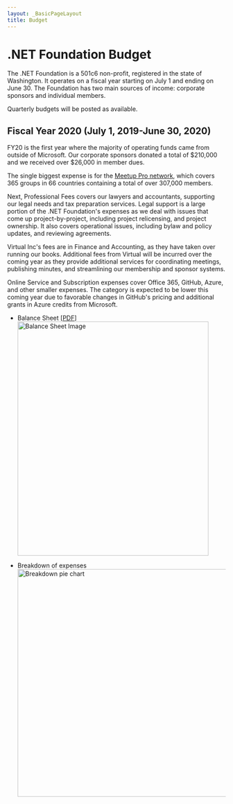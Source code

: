 ```yaml
---
layout: _BasicPageLayout
title: Budget
---
```


# .NET Foundation Budget

The .NET Foundation is a 501c6 non-profit, registered in the state of Washington. It operates on a fiscal year starting on July 1 and ending on June 30. The Foundation has two main sources of income: corporate sponsors and individual members.

Quarterly budgets will be posted as available. 

## Fiscal Year 2020 (July 1, 2019-June 30, 2020) 

FY20 is the first year where the majority of operating funds came from outside of Microsoft. Our corporate sponsors donated a total of $210,000 and we received over $26,000 in member dues. 

The single biggest expense is for the [Meetup Pro network](https://www.meetup.com/pro/dotnet), which covers 365 groups in 66 countries containing a total of over 307,000 members. 

Next, Professional Fees covers our lawyers and accountants, supporting our legal needs and tax preparation services. Legal support is a large portion of the .NET Foundation's expenses as we deal with issues that come up project-by-project, including project relicensing, and project ownership. It also covers operational issues, including bylaw and policy updates, and reviewing agreements.

Virtual Inc's fees are in Finance and Accounting, as they have taken over running our books. Additional fees from Virtual will be incurred over the coming year as they provide additional services for coordinating meetings, publishing minutes, and streamlining our membership and sponsor systems. 

Online Service and Subscription expenses cover Office 365, GitHub, Azure, and other smaller expenses. The category is expected to be lower this coming year due to favorable changes in GitHub's pricing and additional grants in Azure credits from Microsoft.

- Balance Sheet [[PDF](/about/budget/fy20-pl-statement.pdf)]
  <br><img src="/about/budget/fy20-balance-sheet.png" width="440" height="540" alt="Balance Sheet Image">
  
- Breakdown of expenses
  <br><img src="/about/budget/fy20-pie-chart.png" width="608" height="525" alt="Breakdown pie chart">
